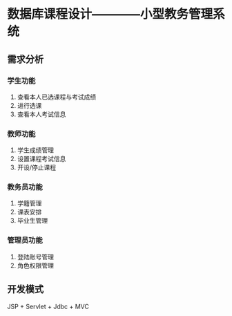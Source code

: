 # 数据库课程设计————小型教务管理系统
## 需求分析
### 学生功能
1. 查看本人已选课程与考试成绩
2. 进行选课
3. 查看本人考试信息
### 教师功能
1. 学生成绩管理
2. 设置课程考试信息
3. 开设/停止课程
### 教务员功能
1. 学籍管理
2. 课表安排
3. 毕业生管理
### 管理员功能
1. 登陆账号管理
2. 角色权限管理
## 开发模式
JSP + Servlet + Jdbc + MVC

